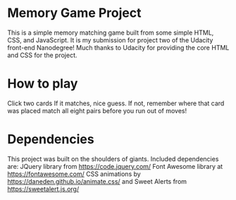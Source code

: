# Memory Game Project

This is a simple memory matching game built from some simple HTML, CSS, and JavaScript. It is my submission for project two of the Udacity front-end Nanodegree!
Much thanks to Udacity for providing the core HTML and CSS for the project.

# How to play

Click two cards
If it matches, nice guess. If not, remember where that card was placed
match all eight pairs before you run out of moves!

# Dependencies

This project was built on the shoulders of giants. Included dependencies are:
JQuery library from https://code.jquery.com/
Font Awesome library at https://fontawesome.com/
CSS animations by https://daneden.github.io/animate.css/
and Sweet Alerts from https://sweetalert.js.org/